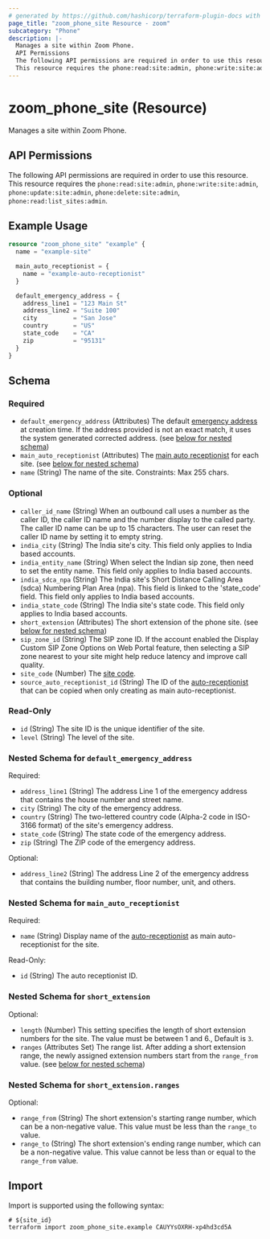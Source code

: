 ```yaml
---
# generated by https://github.com/hashicorp/terraform-plugin-docs with own template
page_title: "zoom_phone_site Resource - zoom"
subcategory: "Phone"
description: |-
  Manages a site within Zoom Phone.
  API Permissions
  The following API permissions are required in order to use this resource.
  This resource requires the phone:read:site:admin, phone:write:site:admin, phone:update:site:admin, phone:delete:site:admin, phone:read:list_sites:admin, phone:read:list_emergency_addresses:admin.
---
```


# zoom_phone_site (Resource)

Manages a site within Zoom Phone.

## API Permissions

The following API permissions are required in order to use this resource.
This resource requires the `phone:read:site:admin`, `phone:write:site:admin`, `phone:update:site:admin`, `phone:delete:site:admin`, `phone:read:list_sites:admin`.

## Example Usage

```terraform
resource "zoom_phone_site" "example" {
  name = "example-site"

  main_auto_receptionist = {
    name = "example-auto-receptionist"
  }

  default_emergency_address = {
    address_line1 = "123 Main St"
    address_line2 = "Suite 100"
    city          = "San Jose"
    country       = "US"
    state_code    = "CA"
    zip           = "95131"
  }
}
```

<!-- schema generated by tfplugindocs -->
## Schema

### Required

- `default_emergency_address` (Attributes) The default [emergency address](https://support.zoom.us/hc/en-us/articles/360021062871-Setting-an-Emergency-Address) at creation time. If the address provided is not an exact match, it uses the system generated corrected address. (see [below for nested schema](#nestedatt--default_emergency_address))
- `main_auto_receptionist` (Attributes) The [main auto receptionist](https://support.zoom.us/hc/en-us/articles/360021121312#h_bc7ff1d5-0e6c-40cd-b889-62010cb98c57) for each site. (see [below for nested schema](#nestedatt--main_auto_receptionist))
- `name` (String) The name of the site. Constraints: Max 255 chars.

### Optional

- `caller_id_name` (String) When an outbound call uses a number as the caller ID, the caller ID name and the number display to the called party. The caller ID name can be up to 15 characters. The user can reset the caller ID name by setting it to empty string.
- `india_city` (String) The India site's city. This field only applies to India based accounts.
- `india_entity_name` (String) When select the Indian sip zone, then need to set the entity name. This field only applies to India based accounts.
- `india_sdca_npa` (String) The India site's Short Distance Calling Area (sdca) Numbering Plan Area (npa). This field is linked to the 'state_code' field. This field only applies to India based accounts.
- `india_state_code` (String) The India site's state code. This field only applies to India based accounts.
- `short_extension` (Attributes) The short extension of the phone site. (see [below for nested schema](#nestedatt--short_extension))
- `sip_zone_id` (String) The SIP zone ID. If the account enabled the Display Custom SIP Zone Options on Web Portal feature, then selecting a SIP zone nearest to your site might help reduce latency and improve call quality.
- `site_code` (Number) The [site code](https://support.zoom.com/hc/en/article?id=zm_kb&sysparm_article=KB0069806).
- `source_auto_receptionist_id` (String) The ID of the [auto-receptionist](https://support.zoom.com/hc/en/article?id=zm_kb&sysparm_article=KB0061421) that can be copied when only creating as main auto-receptionist.

### Read-Only

- `id` (String) The site ID is the unique identifier of the site.
- `level` (String) The level of the site.

<a id="nestedatt--default_emergency_address"></a>
### Nested Schema for `default_emergency_address`

Required:

- `address_line1` (String) The address Line 1 of the emergency address that contains the house number and street name.
- `city` (String) The city of the emergency address.
- `country` (String) The two-lettered country code (Alpha-2 code in ISO-3166 format) of the site's emergency address.
- `state_code` (String) The state code of the emergency address.
- `zip` (String) The ZIP code of the emergency address.

Optional:

- `address_line2` (String) The address Line 2 of the emergency address that contains the building number, floor number, unit, and others.


<a id="nestedatt--main_auto_receptionist"></a>
### Nested Schema for `main_auto_receptionist`

Required:

- `name` (String) Display name of the [auto-receptionist](https://support.zoom.com/hc/en/article?id=zm_kb&sysparm_article=KB0061421) as main auto-receptionist for the site.

Read-Only:

- `id` (String) The auto receptionist ID.


<a id="nestedatt--short_extension"></a>
### Nested Schema for `short_extension`

Optional:

- `length` (Number) This setting specifies the length of short extension numbers for the site. The value must be between 1 and 6., Default is `3`.
- `ranges` (Attributes Set) The range list. After adding a short extension range, the newly assigned extension numbers start from the `range_from` value. (see [below for nested schema](#nestedatt--short_extension--ranges))

<a id="nestedatt--short_extension--ranges"></a>
### Nested Schema for `short_extension.ranges`

Optional:

- `range_from` (String) The short extension's starting range number, which can be a non-negative value. This value must be less than the `range_to` value.
- `range_to` (String) The short extension's ending range number, which can be a non-negative value. This value cannot be less than or equal to the `range_from` value.

## Import

Import is supported using the following syntax:

```shell
# ${site_id}
terraform import zoom_phone_site.example CAUYYsOXRH-xp4hd3cd5A
```
